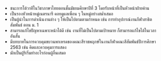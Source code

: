 - ชนะการโต้วาทีในวิชาภาษาไทยตอนชั้นมัธยมศึกษาปีที่ 3 โดยรับหน้าที่เป็นหัวหน้าฝ่ายค้าน
- เป็นรองหัวหน้าหมู่เนตรนารี คอยดูแลเพื่อน ๆ ในหมู่อย่างสม่ำเสมอ
- เป็นผู้นำในการดำเนินงานต่าง ๆ ให้เป็นไปตามตามกำหนด เช่น การทำอุปกรณ์งานกีฬาสาธิตสัมพันธ์ ตอน ม. 1
- สามารถแก้ไขปัญหาเฉพาะหน้าได้ดี เช่น งานที่ไม่เป็นไปตามเป้าหมาย ก็สามารถแก้ไขได้ในเวลาอันสั้น
- มีบทบาทในการควบคุมขบวนพาเหรดของคณะสีราชพฤกษ์ในงานกีฬาคณะสีสัมพันธ์ปีการศึกษา 2563 เช่น คิดและควบคุมการแสดง
- มักเป็นผู้ริเริ่มทำอะไรก่อนผู้อื่นเสมอ